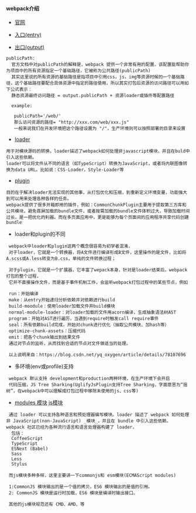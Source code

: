 
#### webpack介绍
-  [官网](https://www.webpackjs.com/)

- [入口(entry)](https://www.webpackjs.com/concepts/#%E5%85%A5%E5%8F%A3-entry-)
- [出口(output)](https://www.webpackjs.com/concepts/#%E5%87%BA%E5%8F%A3-output-)
```
publicPath:
  官方文档中对publicPath的解释是，webpack 提供一个非常有用的配置，该配置能帮助你为项目中的所有资源指定一个基础路径，它被称为公共路径(publicPath)
  其实这里说的所有资源的基础路径是指项目中引用css，js，img等资源时候的一个基础路径，这个基础路径要配合具体资源中指定的路径使用，所以其实打包后资源的访问路径可以用如下公式表示：
  静态资源最终访问路径 = output.publicPath + 资源loader或插件等配置路径
  
  example:
   
   publicPath='/web/'
   那么访问资源的路径= "http://xxx.com/web/xxx.js"
   一般来说我们在开发环境把这个路径设置为 "/"，生产环境则可以按照部署的目录来设置

```
- [loader](https://www.webpackjs.com/concepts/loaders/)
```
用于对模块源码的转换，loader描述了webpack如何处理非javascript模块，并且在buld中引入这些依赖。
loader可以将文件从不同的语言（如TypeScript）转换为JavaScript，或者将内联图像转换为data URL。比如说：CSS-Loader，Style-Loader等
```
- [plugin](https://www.webpackjs.com/concepts/plugins/)
```
目的在于解决loader无法实现的其他事，从打包优化和压缩，到重新定义环境变量，功能强大到可以用来处理各种各样的任务。
webpack提供了很多开箱即用的插件，例如：CommonChunkPlugin主要用于提取第三方库和公共模块，避免首屏加载的bundle文件，或者按需加载的bundle文件体积过大，导致加载时间过长，是一把优化的利器。而在多页面应用中，更是能够为每个页面间的应用程序共享代码创建bundle
```
- loader和plugin的不同
```
 webpack中loader和plugin这两个概念很容易为初学者混淆，
 对于loader，它就是一个转换器，将A文件进行编译形成B文件，这里操作的是文件，比如将A.scss或A.less转变为B.css，单纯的文件转换过程；
 
 对于plugin，它就是一个扩展器，它丰富了wepack本身，针对是loader结束后，webpack打包的整个过程，
 它并不直接操作文件，而是基于事件机制工作，会监听webpack打包过程中的某些节点，例如
 
 run：开始编译
 make：从entry开始递归分析依赖并对依赖进行build
 build-moodule：使用loader加载文件并build模块
 normal-module-loader：对loader加载的文件用acorn编译，生成抽象语法树AST
 program：开始对AST进行遍历，当遇到require时触发call require事件
 seal：所有依赖build完成，开始对chunk进行优化（抽取公共模块、加hash等）
 optimize-chunk-assets：压缩代码
 emit：把各个chunk输出到结果文件
 通过对节点的监听，从而找到合适的节点对文件做适当的处理。
 
 以上说明来自：https://blog.csdn.net/yq_oxygen/article/details/78107696

```
- 多环境(env或profile)支持
```
 webpack 默认支持 development和production两种环境，在生产环境下会开启
 代码压缩，JS Tree Sharking(UglifyJsPlugin支持Tree Sharking，字面意思为“摇树”，在webpack中可以理解成打包过程中移除未使用的js、css等)
```
- [modules 模块](https://www.webpackjs.com/concepts/modules/) [js模块](http://es6.ruanyifeng.com/#docs/module)
```
 通过 loader 可以支持各种语言和预处理器编写模块。loader 描述了 webpack 如何处理 非 JavaScript(non-JavaScript) _模块_，并且在 bundle 中引入这些依赖。 webpack 社区已经为各种流行语言和语言处理器构建了 loader，
  包括：
  CoffeeScript
  TypeScript
  ESNext (Babel)
  Sass
  Less
  Stylus

 而js模块多种多样，这里主要讲一下commonjs和 esm模块(ECMAScript modules)

 1:CommonJS 模块输出的是一个值的拷贝，ES6 模块输出的是值的引用。
 2: CommonJS 模块是运行时加载，ES6 模块是编译时输出接口。
 
 其他的js模块规范还有 CMD、AMD、等

```
